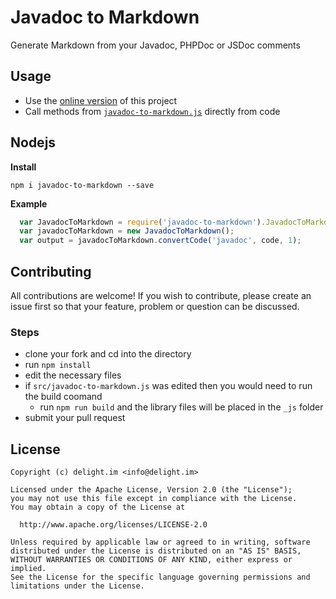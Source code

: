 # Javadoc to Markdown

Generate Markdown from your Javadoc, PHPDoc or JSDoc comments

## Usage

 * Use the [online version](https://delight-im.github.io/Javadoc-to-Markdown/) of this project
 * Call methods from [`javadoc-to-markdown.js`](_js/javadoc-to-markdown.js) directly from code

## Nodejs

**Install**

```shell
npm i javadoc-to-markdown --save
```

**Example**

```js
  var JavadocToMarkdown = require('javadoc-to-markdown').JavadocToMarkdown;
  var javadocToMarkdown = new JavadocToMarkdown();
  var output = javadocToMarkdown.convertCode('javadoc', code, 1);
```

## Contributing

All contributions are welcome! If you wish to contribute, please create an issue first so that your feature, problem or question can be discussed.

### Steps

- clone your fork and cd into the directory
- run `npm install`
- edit the necessary files
- if `src/javadoc-to-markdown.js` was edited then you would need to run the build coomand
  - run `npm run build` and the library files will be placed in the `_js` folder
- submit your pull request


## License

```
Copyright (c) delight.im <info@delight.im>

Licensed under the Apache License, Version 2.0 (the "License");
you may not use this file except in compliance with the License.
You may obtain a copy of the License at

  http://www.apache.org/licenses/LICENSE-2.0

Unless required by applicable law or agreed to in writing, software
distributed under the License is distributed on an "AS IS" BASIS,
WITHOUT WARRANTIES OR CONDITIONS OF ANY KIND, either express or implied.
See the License for the specific language governing permissions and
limitations under the License.
```
